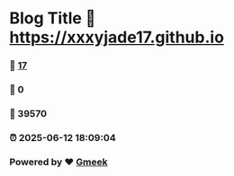 # Blog Title :link: https://xxxyjade17.github.io 
### :page_facing_up: [17](https://xxxyjade17.github.io/tag.html) 
### :speech_balloon: 0 
### :hibiscus: 39570 
### :alarm_clock: 2025-06-12 18:09:04 
### Powered by :heart: [Gmeek](https://github.com/Meekdai/Gmeek)
